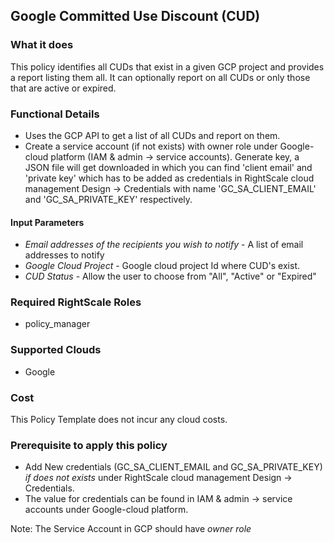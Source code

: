 ## Google Committed Use Discount (CUD)

### What it does
This policy identifies all CUDs that exist in a given GCP project and provides a report listing them all. It can optionally report on all CUDs or only those that are active or expired.

### Functional Details

- Uses the GCP API to get a list of all CUDs and report on them.
- Create a service account (if not exists) with owner role under Google-cloud platform (IAM & admin -> service accounts). Generate key, a JSON file will get downloaded in which you can find 'client email' and 'private key' which has to be added as credentials in RightScale cloud management Design -> Credentials with name 'GC_SA_CLIENT_EMAIL' and 'GC_SA_PRIVATE_KEY' respectively.  

#### Input Parameters

- *Email addresses of the recipients you wish to notify* - A list of email addresses to notify
- *Google Cloud Project* - Google cloud project Id where CUD's exist.
- *CUD Status* - Allow the user to choose from "All", "Active" or "Expired"

### Required RightScale Roles

- policy_manager

### Supported Clouds

- Google

### Cost

This Policy Template does not incur any cloud costs.

### Prerequisite to apply this policy

- Add New credentials (GC_SA_CLIENT_EMAIL and GC_SA_PRIVATE_KEY) *if does not exists* under RightScale cloud management Design -> Credentials.
- The value for credentials can be found in IAM & admin -> service accounts under Google-cloud platform.

Note: The Service Account in GCP should have *owner role*
